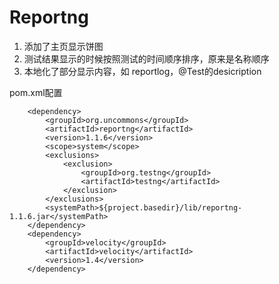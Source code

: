 # Reportng
1. 添加了主页显示饼图
2. 测试结果显示的时候按照测试的时间顺序排序，原来是名称顺序
3. 本地化了部分显示内容，如 reportlog，@Test的desicription

pom.xml配置
<!-- 依赖reportNg 关联testNg -->
		<dependency>
			<groupId>org.uncommons</groupId>
			<artifactId>reportng</artifactId>
			<version>1.1.6</version>
			<scope>system</scope>
			<exclusions>
				<exclusion>
					<groupId>org.testng</groupId>
					<artifactId>testng</artifactId>
				</exclusion>
			</exclusions>
			<systemPath>${project.basedir}/lib/reportng-1.1.6.jar</systemPath>
		</dependency>
		<dependency>
			<groupId>velocity</groupId>
			<artifactId>velocity</artifactId>
			<version>1.4</version>
		</dependency>
```
